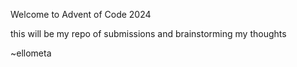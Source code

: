 

Welcome to Advent of Code 2024

this will be my repo of submissions and brainstorming my thoughts

~ellometa